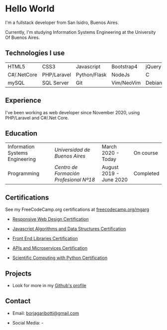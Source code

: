 # Hello World

I'm a fullstack developer from San Isidro, Buenos Aires.

Currently, I'm studying Information Systems Engineering at the University Of Buenos Aires.

## Technologies I use
 
 
|     |     |     |     |     |
| --- | --- | --- | --- | --- |
| HTML5 | CSS3 | Javascript | Bootstrap4 | jQuery |
| C#/.NetCore | PHP/Laravel | Python/Flask | NodeJs | C |
| mySQL | SQL Server | Git | Vim/NeoVim | Debian |

## Experience

I've been working as web developer since November 2020, using PHP/Laravel and C#/.Net Core.

## Education


|     |     |     |     |
| --- | --- | --- | --- |
| Information Systems Engineering | *Universidad de Buenos Aires* | March 2020 - Today | On course |
| Programming | *Centro de Formación Profesional Nº18* | August 2019 - June 2020 | Completed |

## Certifications

See my FreeCodeCamp.org certifications at [freecodecamp.org/mgarg](https://www.freecodecamp.org/mgarg)

- [Responsive Web Design Certification](https://www.freecodecamp.org/certification/mgarg/responsive-web-design)

- [Javascript Algorithms and Data Structures Certification](https://www.freecodecamp.org/certification/mgarg/javascript-algorithms-and-data-structures)

- [Front End Libraries Certification](https://www.freecodecamp.org/certification/mgarg/front-end-libraries)

- [APIs and Microservices Certification](https://www.freecodecamp.org/certification/mgarg/apis-and-microservices)

- [Scientific Computing with Python Certification](https://www.freecodecamp.org/certification/mgarg/scientific-computing-with-python-v7)

## Projects

- Look for more in my [Github's profile](https://github.com/mrti259/)

## Contact

- Email: [borjagaribotti@gmail.com](mailto:borjagaribotti@gmail.com)

- Social Media: -
